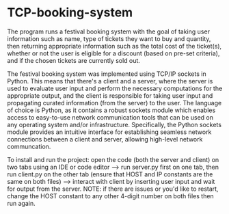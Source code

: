 # TCP-booking-system
The program runs a festival booking system with the goal of taking user information such as name, type of tickets they want to buy and quantity, then returning appropriate information such as the total cost of the ticket(s), whether or not the user is eligible for a discount (based on pre-set criteria), and if the chosen tickets are currently sold out.

The festival booking system was implemented using TCP/IP sockets in Python. This means that there's a client and a server, where the server is used to evaluate user input and perform the necessary computations for the appropriate output, and the client is responsible for taking user input and propagating curated information (from the server) to the user. The language of choice is Python, as it contains a robust sockets module which enables access to easy-to-use network communication tools that can be used on any operating system and/or infrastructure. Specifically, the Python sockets module provides an intuitive interface for establishing seamless network connections between a client and server, allowing high-level network communcation.

To install and run the project: open the code (both the server and client) on two tabs using an IDE or code editor --> run server.py first on one tab, then run client.py on the other tab (ensure that HOST and IP constants are the same on both files) --> interact with client by inserting user input and wait for output from the server. 
NOTE: if there are issues or you'd like to restart, change the HOST constant to any other 4-digit number on both files then run again.
